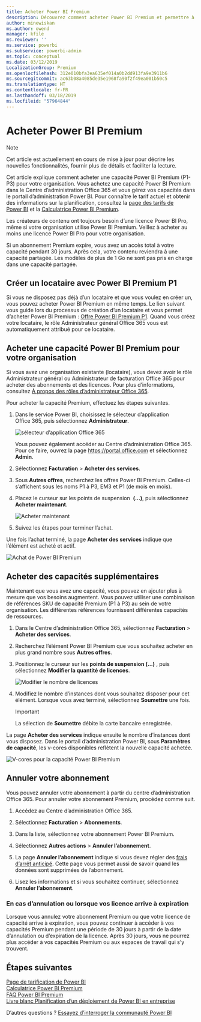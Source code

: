 ```yaml
---
title: Acheter Power BI Premium
description: Découvrez comment acheter Power BI Premium et permettre à l’ensemble de votre organisation d’accéder au contenu.
author: minewiskan
ms.author: owend
manager: kfile
ms.reviewer: ''
ms.service: powerbi
ms.subservice: powerbi-admin
ms.topic: conceptual
ms.date: 03/12/2019
LocalizationGroup: Premium
ms.openlocfilehash: 312e010bfa3ea635ef014a0b2dd913fa9e3911b6
ms.sourcegitcommit: ac63b08a4085de35e1968fa90f2f49ea001b50c5
ms.translationtype: HT
ms.contentlocale: fr-FR
ms.lasthandoff: 03/18/2019
ms.locfileid: "57964844"
---
```

# <a name="how-to-purchase-power-bi-premium"></a>Acheter Power BI Premium

> [!NOTE]
> Cet article est actuellement en cours de mise à jour pour décrire les nouvelles fonctionnalités, fournir plus de détails et faciliter la lecture. 

Cet article explique comment acheter une capacité Power BI Premium (P1-P3) pour votre organisation. Vous achetez une capacité Power BI Premium dans le Centre d’administration Office 365 et vous gérez vos capacités dans le portail d’administration Power BI. Pour connaître le tarif actuel et obtenir des informations sur la planification, consultez la [page des tarifs de Power BI](https://powerbi.microsoft.com/pricing/) et la [Calculatrice Power BI Premium](https://powerbi.microsoft.com/calculator/).

Les créateurs de contenu ont toujours besoin d’une licence Power BI Pro, même si votre organisation utilise Power BI Premium. Veillez à acheter au moins une licence Power BI Pro pour votre organisation.

Si un abonnement Premium expire, vous avez un accès total à votre capacité pendant 30 jours. Après cela, votre contenu reviendra à une capacité partagée. Les modèles de plus de 1 Go ne sont pas pris en charge dans une capacité partagée.

## <a name="create-a-new-tenant-with-power-bi-premium-p1"></a>Créer un locataire avec Power BI Premium P1

Si vous ne disposez pas déjà d’un locataire et que vous voulez en créer un, vous pouvez acheter Power BI Premium en même temps. Le lien suivant vous guide lors du processus de création d’un locataire et vous permet d’acheter Power BI Premium : [Offre Power BI Premium P1](https://signup.microsoft.com/Signup?OfferId=b3ec5615-cc11-48de-967d-8d79f7cb0af1). Quand vous créez votre locataire, le rôle Administrateur général Office 365 vous est automatiquement attribué pour ce locataire.

## <a name="purchase-a-power-bi-premium-capacity-for-an-existing-organization"></a>Acheter une capacité Power BI Premium pour votre organisation

Si vous avez une organisation existante (locataire), vous devez avoir le rôle Administrateur général ou Administrateur de facturation Office 365 pour acheter des abonnements et des licences. Pour plus d’informations, consultez [À propos des rôles d’administrateur Office 365](https://support.office.com/article/About-Office-365-admin-roles-da585eea-f576-4f55-a1e0-87090b6aaa9d).

Pour acheter la capacité Premium, effectuez les étapes suivantes.

1. Dans le service Power BI, choisissez le sélecteur d’application Office 365, puis sélectionnez **Administrateur**.

    ![sélecteur d’application Office 365](media/service-admin-premium-purchase/o365-app-picker.png)

    Vous pouvez également accéder au Centre d’administration Office 365. Pour ce faire, ouvrez la page https://portal.office.com et sélectionnez **Admin**.

1. Sélectionnez **Facturation** > **Acheter des services**.

1. Sous **Autres offres**, recherchez les offres Power BI Premium. Celles-ci s’affichent sous les noms P1 à P3, EM3 et P1 (de mois en mois).

1. Placez le curseur sur les points de suspension  **(...)**, puis sélectionnez **Acheter maintenant**.

    ![Acheter maintenant](media/service-admin-premium-purchase/premium-purchase.png)

1. Suivez les étapes pour terminer l’achat.

Une fois l’achat terminé, la page **Acheter des services** indique que l’élément est acheté et actif.

![Achat de Power BI Premium](media/service-admin-premium-purchase/premium-purchased.png)

## <a name="purchase-additional-capacities"></a>Acheter des capacités supplémentaires

Maintenant que vous avez une capacité, vous pouvez en ajouter plus à mesure que vos besoins augmentent. Vous pouvez utiliser une combinaison de références SKU de capacité Premium (P1 à P3) au sein de votre organisation. Les différentes références fournissent différentes capacités de ressources.

1. Dans le Centre d’administration Office 365, sélectionnez **Facturation** > **Acheter des services**.

1. Recherchez l’élément Power BI Premium que vous souhaitez acheter en plus grand nombre sous **Autres offres**.

1. Positionnez le curseur sur les **points de suspension (...)** , puis sélectionnez **Modifier la quantité de licences**.

    ![Modifier le nombre de licences](media/service-admin-premium-purchase/premium-purchase-more.png)

1. Modifiez le nombre d’instances dont vous souhaitez disposer pour cet élément. Lorsque vous avez terminé, sélectionnez **Soumettre** une fois.

   > [!IMPORTANT]
   > La sélection de **Soumettre** débite la carte bancaire enregistrée.

La page **Acheter des services** indique ensuite le nombre d’instances dont vous disposez. Dans le portail d’administration Power BI, sous **Paramètres de capacité**, les v-cores disponibles reflètent la nouvelle capacité achetée.

![V-cores pour la capacité Power BI Premium](media/service-admin-premium-purchase/premium-capacities.png)

## <a name="cancel-your-subscription"></a>Annuler votre abonnement

Vous pouvez annuler votre abonnement à partir du centre d’administration Office 365. Pour annuler votre abonnement Premium, procédez comme suit.

1. Accédez au Centre d’administration Office 365.

1. Sélectionnez **Facturation** > **Abonnements**.

1. Dans la liste, sélectionnez votre abonnement Power BI Premium.

1. Sélectionnez **Autres actions** > **Annuler l’abonnement**.

1. La page **Annuler l’abonnement** indique si vous devez régler des [frais d’arrêt anticipé](https://support.office.com/article/early-termination-fees-6487d4de-401a-466f-8bc3-c0beb5cc40d3). Cette page vous permet aussi de savoir quand les données sont supprimées de l’abonnement.

1. Lisez les informations et si vous souhaitez continuer, sélectionnez **Annuler l’abonnement**.

### <a name="when-canceling-or-your-license-expires"></a>En cas d’annulation ou lorsque vos licence arrive à expiration

Lorsque vous annulez votre abonnement Premium ou que votre licence de capacité arrive à expiration, vous pouvez continuer à accéder à vos capacités Premium pendant une période de 30 jours à partir de la date d’annulation ou d’expiration de la licence. Après 30 jours, vous ne pourrez plus accéder à vos capacités Premium ou aux espaces de travail qui s’y trouvent.

## <a name="next-steps"></a>Étapes suivantes

[Page de tarification de Power BI](https://powerbi.microsoft.com/pricing/)   
[Calculatrice Power BI Premium](https://powerbi.microsoft.com/calculator/)   
[FAQ Power BI Premium](service-premium-faq.md)   
[Livre blanc Planification d’un déploiement de Power BI en entreprise](https://aka.ms/pbienterprisedeploy)

D’autres questions ? [Essayez d’interroger la communauté Power BI](http://community.powerbi.com/)